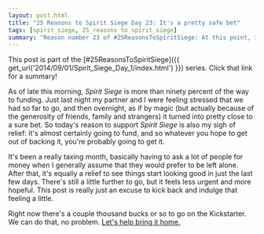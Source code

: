 ```yaml
---
layout: post.html
title: "25 Reasons to Spirit Siege Day 23: It's a pretty safe bet"
tags: [spirit_siege, 25_reasons_to_spirit_siege]
summary: "Reason number 23 of #25ReasonsToSpiritSiege: At this point, it's almost certainly going to fund."
---
```


This post is part of the [#25ReasonsToSpiritSiege]({{ get_url('2014/09/01/Spirit_Siege_Day_1/index.html') }}) series. Click that link for a summary!

As of late this morning, *Spirit Siege* is more than ninety percent of the way to funding. Just last night my partner and I were feeling stressed that we had so far to go, and then overnight, as if by magic (but actually because of the generosity of friends, family and strangers) it turned into pretty close to a sure bet. So today's reason to support *Spirit Siege* is also my sigh of relief: it's almost certainly going to fund, and so whatever you hope to get out of backing it, you're probably going to get it.

It's been a really taxing month, basically having to ask a lot of people for money when I generally assume that they would prefer to be left alone. After that, it's equally a relief to see things start looking good in just the last few days. There's still a little further to go, but it feels less urgent and more hopeful. This post is really just an excuse to kick back and indulge that feeling a little.

Right now there's a couple thousand bucks or so to go on the Kickstarter. We can do that, no problem. [Let's help bring it home.](http://www.kickstarter.com/projects/1796662059/spirit-siege-your-five-minute-strategy-game-fix)